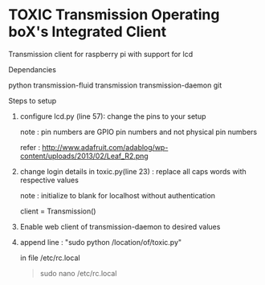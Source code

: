 TOXIC Transmission Operating boX's Integrated Client
====================================================

Transmission client for raspberry pi with support for lcd

Dependancies

python transmission-fluid transmission transmission-daemon git

Steps to setup

1) configure lcd.py (line 57): change the pins to your setup 

   note  : pin numbers are GPIO pin numbers and not physical pin numbers 

   refer : <http://www.adafruit.com/adablog/wp-content/uploads/2013/02/Leaf_R2.png> 

 
2) change login details in toxic.py(line 23) : replace all caps words with respective values 

   note  : initialize to blank for localhost without authentication 

	client = Transmission() 

  
3) Enable web client of transmission-daemon to desired values 

 
4) append line : "sudo python /location/of/toxic.py"

	in file /etc/rc.local 
	> sudo nano /etc/rc.local 
